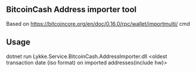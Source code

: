 ## BitcoinCash Address importer tool

Based on https://bitcoincore.org/en/doc/0.16.0/rpc/wallet/importmulti/ cmd
## Usage

dotnet run Lykke.Service.BitcoinCash.AddressImporter.dll <bitcoincashapi settings url> <hotwalletaddress> <oldest transaction date (iso format) on imported addresses(include hw)> 


